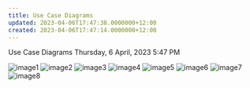 ```yaml
---
title: Use Case Diagrams
updated: 2023-04-06T17:47:38.0000000+12:00
created: 2023-04-06T17:47:14.0000000+12:00
---
```


Use Case Diagrams
Thursday, 6 April, 2023
5:47 PM

![image1](../../../../resources/544604beaf464811b0e3eb5170b593cd.png)
![image2](../../../../resources/b1e70b81f51846fc953aa9259c782d8b.png)
![image3](../../../../resources/8e661cc64481493eb043b5dc57d5a060.png)
![image4](../../../../resources/30f4b71416f549bf9dbdeac4d89169d5.png)
![image5](../../../../resources/5c8c8def59e94806b0f43c545f691a09.png)
![image6](../../../../resources/c27c3986b88b45e98b1285f76403aca8.png)
![image7](../../../../resources/d63c70c08749494c82e6ff0d8696b66e.png)
![image8](../../../../resources/f527fcc13f414b2bb3e1694e9f986dfb.png)
